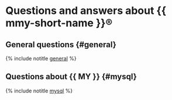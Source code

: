 # Questions and answers about {{ mmy-short-name }}®

## General questions {#general}

{% include notitle [general](general.md) %}

## Questions about {{ MY }} {#mysql}

{% include notitle [mysql](mysql.md) %}

